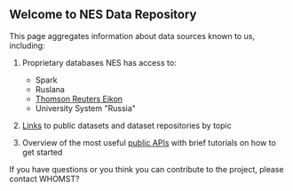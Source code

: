 ## Welcome to NES Data Repository

This page aggregates information about data sources known to us, including:

1. Proprietary databases NES has access to:
    * Spark
    * Ruslana
    * [Thomson Reuters Eikon](thomson_reuters.md)
    * University System "Russia"

2. [Links](public_data.md) to public datasets and dataset repositories by topic
3. Overview of the most useful [public APIs](public_api.md) with brief tutorials on how to get started


If you have questions or you think you can contribute to the project, please contact WHOMST?

